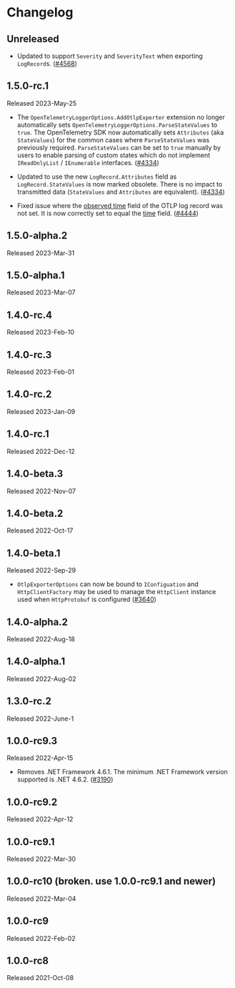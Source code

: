 # Changelog

## Unreleased

* Updated to support `Severity` and `SeverityText` when exporting `LogRecord`s.
  ([#4568](https://github.com/open-telemetry/opentelemetry-dotnet/pull/4568))

## 1.5.0-rc.1

Released 2023-May-25

* The `OpenTelemetryLoggerOptions.AddOtlpExporter` extension no longer
  automatically sets `OpenTelemetryLoggerOptions.ParseStateValues` to `true`.
  The OpenTelemetry SDK now automatically sets `Attributes` (aka `StateValues`)
  for the common cases where `ParseStateValues` was previously required.
  `ParseStateValues` can be set to `true` manually by users to enable parsing of
  custom states which do not implement `IReadOnlyList` / `IEnumerable`
  interfaces.
  ([#4334](https://github.com/open-telemetry/opentelemetry-dotnet/pull/4334))

* Updated to use the new `LogRecord.Attributes` field as `LogRecord.StateValues`
  is now marked obsolete. There is no impact to transmitted data (`StateValues`
  and `Attributes` are equivalent).
  ([#4334](https://github.com/open-telemetry/opentelemetry-dotnet/pull/4334))

* Fixed issue where the
  [observed time](https://github.com/open-telemetry/opentelemetry-proto/blob/395c8422fe90080314c7d9b4114d701a0c049e1f/opentelemetry/proto/logs/v1/logs.proto#L138)
  field of the OTLP log record was not set. It is now correctly set to equal
  the
  [time](https://github.com/open-telemetry/opentelemetry-proto/blob/395c8422fe90080314c7d9b4114d701a0c049e1f/opentelemetry/proto/logs/v1/logs.proto#L121)
  field.
  ([#4444](https://github.com/open-telemetry/opentelemetry-dotnet/pull/4444))

## 1.5.0-alpha.2

Released 2023-Mar-31

## 1.5.0-alpha.1

Released 2023-Mar-07

## 1.4.0-rc.4

Released 2023-Feb-10

## 1.4.0-rc.3

Released 2023-Feb-01

## 1.4.0-rc.2

Released 2023-Jan-09

## 1.4.0-rc.1

Released 2022-Dec-12

## 1.4.0-beta.3

Released 2022-Nov-07

## 1.4.0-beta.2

Released 2022-Oct-17

## 1.4.0-beta.1

Released 2022-Sep-29

* `OtlpExporterOptions` can now be bound to `IConfiguation` and
  `HttpClientFactory` may be used to manage the `HttpClient` instance used when
  `HttpProtobuf` is configured
  ([#3640](https://github.com/open-telemetry/opentelemetry-dotnet/pull/3640))

## 1.4.0-alpha.2

Released 2022-Aug-18

## 1.4.0-alpha.1

Released 2022-Aug-02

## 1.3.0-rc.2

Released 2022-June-1

## 1.0.0-rc9.3

Released 2022-Apr-15

* Removes .NET Framework 4.6.1. The minimum .NET Framework
  version supported is .NET 4.6.2. ([#3190](https://github.com/open-telemetry/opentelemetry-dotnet/issues/3190))

## 1.0.0-rc9.2

Released 2022-Apr-12

## 1.0.0-rc9.1

Released 2022-Mar-30

## 1.0.0-rc10 (broken. use 1.0.0-rc9.1 and newer)

Released 2022-Mar-04

## 1.0.0-rc9

Released 2022-Feb-02

## 1.0.0-rc8

Released 2021-Oct-08
